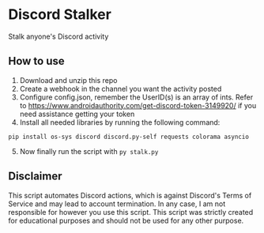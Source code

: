
# Discord Stalker
 Stalk anyone's Discord activity
## How to use
1. Download and unzip this repo
2. Create a webhook in the channel you want the activity posted
3. Configure config.json, remember the UserID(s) is an array of ints. Refer to https://www.androidauthority.com/get-discord-token-3149920/ if you need assistance getting your token
4. Install all needed libraries by running the following command:
```
pip install os-sys discord discord.py-self requests colorama asyncio
```
5. Now finally run the script with `py stalk.py`

## Disclaimer
This script automates Discord actions, which is against Discord's Terms of Service and may lead to account termination. In any case, I am not responsible for however you use this script. This script was strictly created for educational purposes and should not be used for any other purpose.